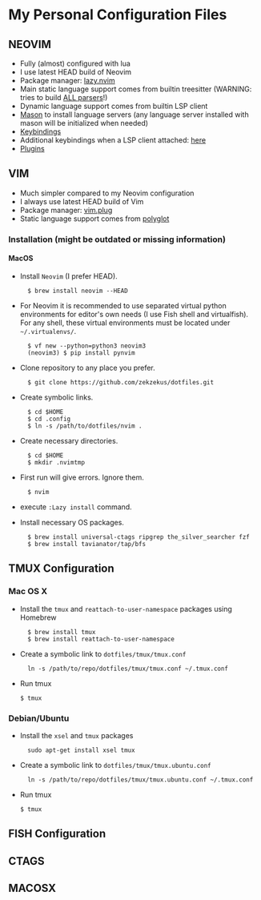 # My Personal Configuration Files

## NEOVIM

* Fully (almost) configured with lua
* I use latest HEAD build of Neovim
* Package manager: [lazy.nvim](https://github.com/folke/lazy.nvim)
* Main static language support comes from builtin treesitter (WARNING: tries to build [ALL parsers](https://github.com/zekzekus/dotfiles/blob/master/nvim/lua/config/treesitter.lua#L8)!)
* Dynamic language support comes from builtin LSP client
* [Mason](https://github.com/williamboman/mason.nvim) to install language servers (any language server installed with mason will be initialized when needed)
* [Keybindings](https://github.com/zekzekus/dotfiles/blob/master/nvim/lua/keybindings.lua)
* Additional keybindings when a LSP client attached: [here](https://github.com/zekzekus/dotfiles/blob/master/nvim/lua/config/lsp-zero.lua)
* [Plugins](https://github.com/zekzekus/dotfiles/blob/master/nvim/lua/plugins.lua)

## VIM

* Much simpler compared to my Neovim configuration
* I always use latest HEAD build of Vim
* Package manager: [vim.plug](https://github.com/junegunn/vim-plug)
* Static language support comes from [polyglot](https://github.com/sheerun/vim-polyglot)

### Installation (might be outdated or missing information)

#### MacOS

* Install `Neovim` (I prefer HEAD).
        
        $ brew install neovim --HEAD

* For Neovim it is recommended to use separated virtual python environments for editor's own needs (I use Fish shell and virtualfish). For any shell, these virtual environments must be located under `~/.virtualenvs/`.

        $ vf new --python=python3 neovim3
        (neovim3) $ pip install pynvim

* Clone repository to any place you prefer.

        $ git clone https://github.com/zekzekus/dotfiles.git

* Create symbolic links.

        $ cd $HOME
        $ cd .config
        $ ln -s /path/to/dotfiles/nvim .

* Create necessary directories.

        $ cd $HOME
        $ mkdir .nvimtmp

* First run will give errors. Ignore them.

        $ nvim

* execute `:Lazy install` command.

* Install necessary OS packages.

        $ brew install universal-ctags ripgrep the_silver_searcher fzf
        $ brew install tavianator/tap/bfs

## TMUX Configuration

### Mac OS X

- Install the `tmux` and `reattach-to-user-namespace` packages using Homebrew

        $ brew install tmux
        $ brew install reattach-to-user-namespace

- Create a symbolic link to `dotfiles/tmux/tmux.conf`

        ln -s /path/to/repo/dotfiles/tmux/tmux.conf ~/.tmux.conf

- Run tmux

    `$ tmux`

### Debian/Ubuntu

- Install the `xsel` and `tmux` packages

        sudo apt-get install xsel tmux

- Create a symbolic link to `dotfiles/tmux/tmux.ubuntu.conf`

        ln -s /path/to/repo/dotfiles/tmux/tmux.ubuntu.conf ~/.tmux.conf

- Run tmux

    `$ tmux`

## FISH Configuration

## CTAGS

## MACOSX
